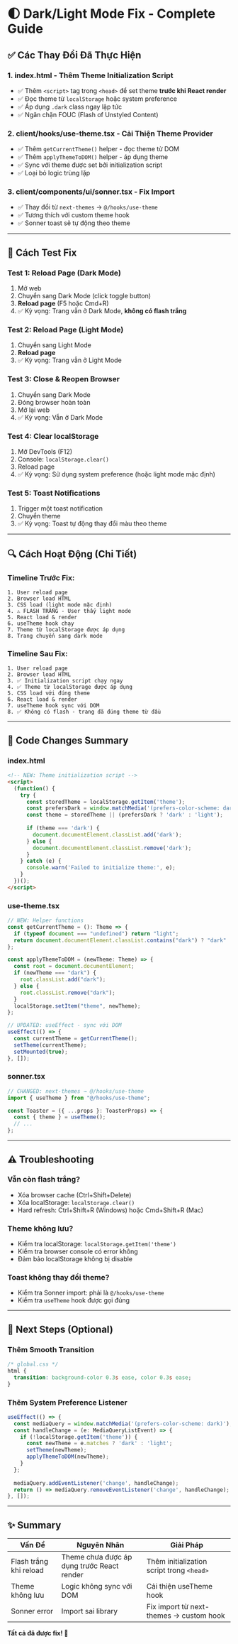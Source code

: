 # 🌓 Dark/Light Mode Fix - Complete Guide

## ✅ Các Thay Đổi Đã Thực Hiện

### 1. **index.html** - Thêm Theme Initialization Script
- ✅ Thêm `<script>` tag trong `<head>` để set theme **trước khi React render**
- ✅ Đọc theme từ `localStorage` hoặc system preference
- ✅ Áp dụng `.dark` class ngay lập tức
- ✅ Ngăn chặn FOUC (Flash of Unstyled Content)

### 2. **client/hooks/use-theme.tsx** - Cải Thiện Theme Provider
- ✅ Thêm `getCurrentTheme()` helper - đọc theme từ DOM
- ✅ Thêm `applyThemeToDOM()` helper - áp dụng theme
- ✅ Sync với theme được set bởi initialization script
- ✅ Loại bỏ logic trùng lặp

### 3. **client/components/ui/sonner.tsx** - Fix Import
- ✅ Thay đổi từ `next-themes` → `@/hooks/use-theme`
- ✅ Tương thích với custom theme hook
- ✅ Sonner toast sẽ tự động theo theme

---

## 🧪 Cách Test Fix

### **Test 1: Reload Page (Dark Mode)**
1. Mở web
2. Chuyển sang Dark Mode (click toggle button)
3. **Reload page** (F5 hoặc Cmd+R)
4. ✅ Kỳ vọng: Trang vẫn ở Dark Mode, **không có flash trắng**

### **Test 2: Reload Page (Light Mode)**
1. Chuyển sang Light Mode
2. **Reload page**
3. ✅ Kỳ vọng: Trang vẫn ở Light Mode

### **Test 3: Close & Reopen Browser**
1. Chuyển sang Dark Mode
2. Đóng browser hoàn toàn
3. Mở lại web
4. ✅ Kỳ vọng: Vẫn ở Dark Mode

### **Test 4: Clear localStorage**
1. Mở DevTools (F12)
2. Console: `localStorage.clear()`
3. Reload page
4. ✅ Kỳ vọng: Sử dụng system preference (hoặc light mode mặc định)

### **Test 5: Toast Notifications**
1. Trigger một toast notification
2. Chuyển theme
3. ✅ Kỳ vọng: Toast tự động thay đổi màu theo theme

---

## 🔍 Cách Hoạt Động (Chi Tiết)

### **Timeline Trước Fix:**
```
1. User reload page
2. Browser load HTML
3. CSS load (light mode mặc định)
4. ⚠️ FLASH TRẮNG - User thấy light mode
5. React load & render
6. useTheme hook chạy
7. Theme từ localStorage được áp dụng
8. Trang chuyển sang dark mode
```

### **Timeline Sau Fix:**
```
1. User reload page
2. Browser load HTML
3. ✅ Initialization script chạy ngay
4. ✅ Theme từ localStorage được áp dụng
5. CSS load với đúng theme
6. React load & render
7. useTheme hook sync với DOM
8. ✅ Không có flash - trang đã đúng theme từ đầu
```

---

## 📝 Code Changes Summary

### **index.html**
```html
<!-- NEW: Theme initialization script -->
<script>
  (function() {
    try {
      const storedTheme = localStorage.getItem('theme');
      const prefersDark = window.matchMedia('(prefers-color-scheme: dark)').matches;
      const theme = storedTheme || (prefersDark ? 'dark' : 'light');
      
      if (theme === 'dark') {
        document.documentElement.classList.add('dark');
      } else {
        document.documentElement.classList.remove('dark');
      }
    } catch (e) {
      console.warn('Failed to initialize theme:', e);
    }
  })();
</script>
```

### **use-theme.tsx**
```typescript
// NEW: Helper functions
const getCurrentTheme = (): Theme => {
  if (typeof document === "undefined") return "light";
  return document.documentElement.classList.contains("dark") ? "dark" : "light";
};

const applyThemeToDOM = (newTheme: Theme) => {
  const root = document.documentElement;
  if (newTheme === "dark") {
    root.classList.add("dark");
  } else {
    root.classList.remove("dark");
  }
  localStorage.setItem("theme", newTheme);
};

// UPDATED: useEffect - sync với DOM
useEffect(() => {
  const currentTheme = getCurrentTheme();
  setTheme(currentTheme);
  setMounted(true);
}, []);
```

### **sonner.tsx**
```typescript
// CHANGED: next-themes → @/hooks/use-theme
import { useTheme } from "@/hooks/use-theme";

const Toaster = ({ ...props }: ToasterProps) => {
  const { theme } = useTheme();
  // ...
};
```

---

## ⚠️ Troubleshooting

### **Vẫn còn flash trắng?**
- Xóa browser cache (Ctrl+Shift+Delete)
- Xóa localStorage: `localStorage.clear()`
- Hard refresh: Ctrl+Shift+R (Windows) hoặc Cmd+Shift+R (Mac)

### **Theme không lưu?**
- Kiểm tra localStorage: `localStorage.getItem('theme')`
- Kiểm tra browser console có error không
- Đảm bảo localStorage không bị disable

### **Toast không thay đổi theme?**
- Kiểm tra Sonner import: phải là `@/hooks/use-theme`
- Kiểm tra `useTheme` hook được gọi đúng

---

## 🚀 Next Steps (Optional)

### **Thêm Smooth Transition**
```css
/* global.css */
html {
  transition: background-color 0.3s ease, color 0.3s ease;
}
```

### **Thêm System Preference Listener**
```typescript
useEffect(() => {
  const mediaQuery = window.matchMedia('(prefers-color-scheme: dark)');
  const handleChange = (e: MediaQueryListEvent) => {
    if (!localStorage.getItem('theme')) {
      const newTheme = e.matches ? 'dark' : 'light';
      setTheme(newTheme);
      applyThemeToDOM(newTheme);
    }
  };
  
  mediaQuery.addEventListener('change', handleChange);
  return () => mediaQuery.removeEventListener('change', handleChange);
}, []);
```

---

## ✨ Summary

| Vấn Đề | Nguyên Nhân | Giải Pháp |
|--------|-----------|----------|
| Flash trắng khi reload | Theme chưa được áp dụng trước React render | Thêm initialization script trong `<head>` |
| Theme không lưu | Logic không sync với DOM | Cải thiện useTheme hook |
| Sonner error | Import sai library | Fix import từ next-themes → custom hook |

**Tất cả đã được fix! 🎉**

